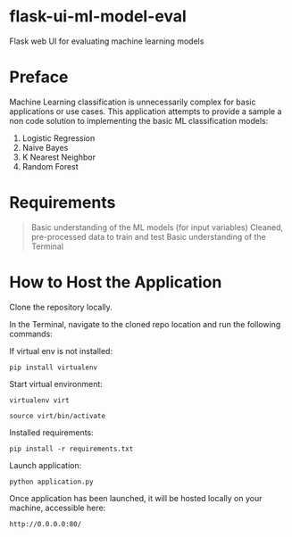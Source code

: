 # flask-ui-ml-model-eval
Flask web UI for evaluating machine learning models

# Preface
Machine Learning classification is unnecessarily complex for basic applications or use cases. This application attempts to provide a sample a non code solution to implementing the basic ML classification models:

1. Logistic Regression
2. Naive Bayes
3. K Nearest Neighbor
4. Random Forest

# Requirements

> Basic understanding of the ML models (for input variables)
> Cleaned, pre-processed data to train and test
> Basic understanding of the Terminal

# How to Host the Application

Clone the repository locally. 

In the Terminal, navigate to the cloned repo location and run the following commands: 

If virtual env is not installed:

```
pip install virtualenv
```

Start virtual environment:

```
virtualenv virt
```

```
source virt/bin/activate
```

Installed requirements: 
```
pip install -r requirements.txt
```

Launch application: 
```
python application.py
```

Once application has been launched, it will be hosted locally on your machine, accessible here:
```
http://0.0.0.0:80/
```

